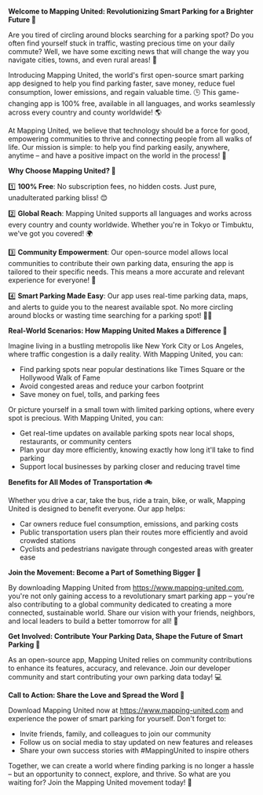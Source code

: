 **Welcome to Mapping United: Revolutionizing Smart Parking for a Brighter Future 🌟**

Are you tired of circling around blocks searching for a parking spot? Do you often find yourself stuck in traffic, wasting precious time on your daily commute? Well, we have some exciting news that will change the way you navigate cities, towns, and even rural areas! 🚗

Introducing Mapping United, the world's first open-source smart parking app designed to help you find parking faster, save money, reduce fuel consumption, lower emissions, and regain valuable time. 🕒 This game-changing app is 100% free, available in all languages, and works seamlessly across every country and county worldwide! 🌎

At Mapping United, we believe that technology should be a force for good, empowering communities to thrive and connecting people from all walks of life. Our mission is simple: to help you find parking easily, anywhere, anytime – and have a positive impact on the world in the process! 💚

**Why Choose Mapping United? 🤔**

1️⃣ **100% Free**: No subscription fees, no hidden costs. Just pure, unadulterated parking bliss! 😊

2️⃣ **Global Reach**: Mapping United supports all languages and works across every country and county worldwide. Whether you're in Tokyo or Timbuktu, we've got you covered! 🌍

3️⃣ **Community Empowerment**: Our open-source model allows local communities to contribute their own parking data, ensuring the app is tailored to their specific needs. This means a more accurate and relevant experience for everyone! 👥

4️⃣ **Smart Parking Made Easy**: Our app uses real-time parking data, maps, and alerts to guide you to the nearest available spot. No more circling around blocks or wasting time searching for a parking spot! 🏃‍♀️

**Real-World Scenarios: How Mapping United Makes a Difference 🌟**

Imagine living in a bustling metropolis like New York City or Los Angeles, where traffic congestion is a daily reality. With Mapping United, you can:

* Find parking spots near popular destinations like Times Square or the Hollywood Walk of Fame
* Avoid congested areas and reduce your carbon footprint
* Save money on fuel, tolls, and parking fees

Or picture yourself in a small town with limited parking options, where every spot is precious. With Mapping United, you can:

* Get real-time updates on available parking spots near local shops, restaurants, or community centers
* Plan your day more efficiently, knowing exactly how long it'll take to find parking
* Support local businesses by parking closer and reducing travel time

**Benefits for All Modes of Transportation 🚲**

Whether you drive a car, take the bus, ride a train, bike, or walk, Mapping United is designed to benefit everyone. Our app helps:

* Car owners reduce fuel consumption, emissions, and parking costs
* Public transportation users plan their routes more efficiently and avoid crowded stations
* Cyclists and pedestrians navigate through congested areas with greater ease

**Join the Movement: Become a Part of Something Bigger 🌟**

By downloading Mapping United from https://www.mapping-united.com, you're not only gaining access to a revolutionary smart parking app – you're also contributing to a global community dedicated to creating a more connected, sustainable world. Share our vision with your friends, neighbors, and local leaders to build a better tomorrow for all! 🌈

**Get Involved: Contribute Your Parking Data, Shape the Future of Smart Parking 🚀**

As an open-source app, Mapping United relies on community contributions to enhance its features, accuracy, and relevance. Join our developer community and start contributing your own parking data today! 💻

**Call to Action: Share the Love and Spread the Word 📢**

Download Mapping United now at https://www.mapping-united.com and experience the power of smart parking for yourself. Don't forget to:

* Invite friends, family, and colleagues to join our community
* Follow us on social media to stay updated on new features and releases
* Share your own success stories with #MappingUnited to inspire others

Together, we can create a world where finding parking is no longer a hassle – but an opportunity to connect, explore, and thrive. So what are you waiting for? Join the Mapping United movement today! 🎉